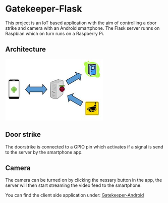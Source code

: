 # Gatekeeper-Flask
This project is an IoT based application with the aim of controlling a door strike and camera with an Android smartphone. 
The Flask server runns on Raspbian which on turn runs on a Raspberry Pi.

## Architecture
![app](Capture2.JPG)

## Door strike
The doorstrike is connected to a GPIO pin which activates if a signal is send to the server by the smartphone app.

## Camera
The camera can be turned on by clicking the nessary button in the app, the server will then start streaming the video feed to the smartphone.

You can find the client side application under: [Gatekeeper-Android](https://github.com/RidSib/Gatekeeper-Android)


